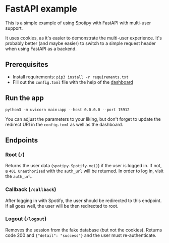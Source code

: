 # FastAPI example

This is a simple example of using Spotipy with FastAPI with multi-user support.

It uses cookies, as it's easier to demonstrate the multi-user experience.
It's probably better (and maybe easier) to switch to a simple request header when using FastAPI as a backend.

## Prerequisites

- Install requirements: `pip3 install -r requirements.txt`
- Fill out the `config.toml` file with the help of the [dashboard](https://developer.spotify.com/dashboard/applications)

## Run the app

```console
python3 -m uvicorn main:app --host 0.0.0.0 --port 15912
```

You can adjust the parameters to your liking, but don't forget to update the redirect URI in the `config.toml` as well as the dashboard.

## Endpoints

### Root (`/`)

Returns the user data (`spotipy.Spotify.me()`) if the user is logged in. If not, a `401 Unauthorised` with the `auth_url` will be returned.
In order to log in, visit the `auth_url`.

### Callback (`/callback`)

After logging in with Spotify, the user should be redirected to this endpoint. If all goes well, the user will be then redirected to root.

### Logout (`/logout`)

Removes the session from the fake database (but not the cookies). Returns code 200 and `{"detail": "success"}` and the user must re-authenticate.
